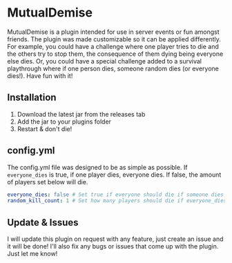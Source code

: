 # MutualDemise
MutualDemise is a plugin intended for use in server events or fun amongst friends. The plugin was made customizable so it can be applied differently. For example, you could have a challenge where one player tries to die and the others try to stop them, the consequence of them dying being everyone else dies. Or, you could have a special challenge added to a survival playthrough where if one person dies, someone random dies (or everyone dies!). Have fun with it!

## Installation
1. Download the latest jar from the releases tab
2. Add the jar to your plugins folder
3. Restart & don't die!

## config.yml
The config.yml file was designed to be as simple as possible. If `everyone_dies` is true, if one player dies, everyone dies. If false, the amount of players set below will die. 
```yaml
everyone_dies: false # Set true if everyone should die if someone dies
random_kill_count: 1 # Set how many players should die if everyone_dies is false
```

## Update & Issues
I will update this plugin on request with any feature, just create an issue and it will be done! I'll also fix any bugs or issues that come up with the plugin. Just let me know!